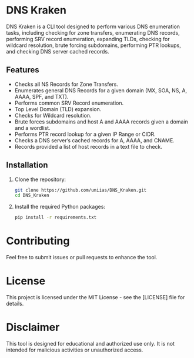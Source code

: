# DNS Kraken

DNS Kraken is a CLI tool designed to perform various DNS enumeration tasks, including checking for zone transfers, enumerating DNS records, performing SRV record enumeration, expanding TLDs, checking for wildcard resolution, brute forcing subdomains, performing PTR lookups, and checking DNS server cached records.

## Features

- Checks all NS Records for Zone Transfers.
- Enumerates general DNS Records for a given domain (MX, SOA, NS, A, AAAA, SPF, and TXT).
- Performs common SRV Record enumeration.
- Top Level Domain (TLD) expansion.
- Checks for Wildcard resolution.
- Brute forces subdomains and host A and AAAA records given a domain and a wordlist.
- Performs PTR record lookup for a given IP Range or CIDR.
- Checks a DNS server’s cached records for A, AAAA, and CNAME.
- Records provided a list of host records in a text file to check.

## Installation

1. Clone the repository:
    ```bash
    git clone https://github.com/uniias/DNS_Kraken.git
    cd DNS_Kraken
    ```

2. Install the required Python packages:
    ```bash
    pip install -r requirements.txt
    ```
# Contributing
Feel free to submit issues or pull requests to enhance the tool.

# License
This project is licensed under the MIT License - see the [LICENSE] file for details.

# Disclaimer
This tool is designed for educational and authorized use only. It is not intended for malicious activities or unauthorized access.
